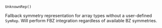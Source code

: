 ```
UnknownRep()
```

Fallback symmetry representation for array types without a user-defined `SymRep`. Will perform FBZ integration regardless of available BZ symmetries.
